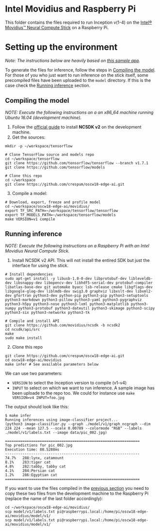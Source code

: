 # Intel Movidius and Raspberry Pi

This folder contains the files required to run Inception v(1-4) on the [Intel® Movidius™ Neural Compute Stick](https://www.movidius.com/) on a Raspberry Pi.

# Setting up the environment
*Note: The instructions below are heavily based on [this sample app](https://github.com/movidius/ncappzoo/blob/ncsdk2/tensorflow/inception/).*

To generate the files for inference, follow the steps in [Compiling the model](#compiling-the-model). For those of you who just want to run inference on the stick itself, some precompiled files have been uploaded to the `model` directory. If this is the case check the [Running inference](#running-inference) section.

## Compiling the model
*NOTE: Execute the following instructions on a an x86_64 machine running Ubuntu 16.04 (development machine).*
1. Follow the [official guide](https://movidius.github.io/ncsdk/install.html) to install **NCSDK v2** on the development machine.
2. Get the sources:
```
mkdir -p ~/workspace/tensorflow

# Clone TensorFlow source and models repo
cd ~/workspace/tensorflow
git clone https://github.com/tensorflow/tensorflow --branch v1.7.1
git clone https://github.com/tensorflow/models

# Clone this repo
cd ~/workspace
git clone https://github.com/crespum/oscw18-edge-ai.git
```
3. Compile a model:
```
# Download, export, freeze and profile model
cd ~/workspace/oscw18-edge-ai/movidius/
export TF_SRC_PATH=~/workspace/tensorflow/tensorflow
export TF_MODELS_PATH=~/workspace/tensorflow/models
make VERSION=v1 compile
```

## Running inference
*NOTE: Execute the following instructions on a Raspberry Pi with an Intel Movidius Neural Compute Stick.*

1. Install NCSDK v2 API. This will not install the entired SDK but just the interface for using the stick.
```
# Install dependencies
sudo apt-get install -y libusb-1.0-0-dev libprotobuf-dev libleveldb-dev libsnappy-dev libopencv-dev libhdf5-serial-dev protobuf-compiler libatlas-base-dev git automake byacc lsb-release cmake libgflags-dev libgoogle-glog-dev liblmdb-dev swig3.0 graphviz libxslt-dev libxml2-dev gfortran python3-dev python-pip python3-pip python3-setuptools python3-markdown python3-pillow python3-yaml python3-pygraphviz python3-h5py python3-nose python3-lxml python3-matplotlib python3-numpy python3-protobuf python3-dateutil python3-skimage python3-scipy python3-six python3-networkx python3-tk

# Compile and install API
git clone https://github.com/movidius/ncsdk -b ncsdk2
cd ncsdk/api/src
make
sudo make install
```
2. Clone this repo
```
git clone https://github.com/crespum/oscw18-edge-ai.git
cd oscw18-edge-ai/movidius
make infer # See available parameters below
```
We can use two parameters:
* `VERSION` to select the Inception version to compile (v1-v4)
* `INPUT` to select on which we want to run inference. A sample image has been uploade to the repo too.
We could for instance use `make VERSION=v4 INPUT=foo.jpg`

The output should look like this:
```
$ make infer
Running inferences using image-classifier project...
(python3 image-classifier.py --graph ./model/v1/graph_ncgraph --dim 224 224 --mean 127.5 --scale 0.00789 --colormode "RGB" --labels ./model/v1/labels.txt --image data/pic_002.jpg)

==============================================================
Top predictions for pic_002.jpg
Execution time: 88.5288ms
--------------------------------------------------------------
74.7%	288:lynx, catamount
8.1%	283:tiger cat
4.8%	282:tabby, tabby cat
4.1%	284:Persian cat
1.2%	286:Egyptian cat
==============================================================
```

If you want to use the files compiled in the [previous section](#compiling-the-model) you need to copy these two files from the development machine to the Raspberry Pi (replace the name of the last folder accordingly):
```
cd ~/workspace/oscw18-edge-ai/movidius/
scp model/v1/labels.txt pi@raspberrypi.local:/home/pi/oscw18-edge-ai/movidius/model/v1/
scp model/v1/labels.txt pi@raspberrypi.local:/home/pi/oscw18-edge-ai/movidius/model/v1/
```
